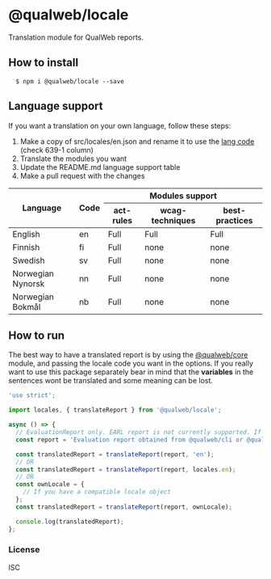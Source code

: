 # @qualweb/locale

Translation module for QualWeb reports.

## How to install

```shell
  $ npm i @qualweb/locale --save
```

## Language support

If you want a translation on your own language, follow these steps:

<ol>
  <li>Make a copy of src/locales/en.json and rename it to use the <a href="https://en.wikipedia.org/wiki/List_of_ISO_639-1_codes">lang code</a> (check 639-1 column)</li>
  <li>Translate the modules you want</li>
  <li>Update the README.md language support table</li>
  <li>Make a pull request with the changes</li>
</ol>

<table>
  <thead>
    <tr>
      <th rowspan="2">Language</th>
      <th rowspan="2">Code</th>
      <th colspan="3" style="text-align: center;">Modules support</th>
    </tr>
    <tr>
      <th>act-rules</th>
      <th>wcag-techniques</th>
      <th>best-practices</th>
    </tr>
  </thead>
  <tbody>
    <tr>
      <td>English</td>
      <td>en</td>
      <td>Full</td>
      <td>Full</td>
      <td>Full</td>
    </tr>
	<tr>
      <td>Finnish</td>
      <td>fi</td>
      <td>Full</td>
      <td>none</td>
      <td>none</td>
    </tr>
	<tr>
      <td>Swedish</td>
      <td>sv</td>
      <td>Full</td>
      <td>none</td>
      <td>none</td>
    </tr>
    <tr>
      <td>Norwegian Nynorsk</td>
      <td>nn</td>
      <td>Full</td>
      <td>none</td>
      <td>none</td>
	  </tr>
	  <tr>
      <td>Norwegian Bokmål</td>
      <td>nb</td>
      <td>Full</td>
      <td>none</td>
      <td>none</td>
    </tr>
  </tbody>
</table>

## How to run

The best way to have a translated report is by using the [@qualweb/core](https://github.com/qualweb/core) module, and passing the locale code you want in the options. If you really want to use this package separately bear in mind that the **variables** in the sentences wont be translated and some meaning can be lost.

```javascript
'use strict';

import locales, { translateReport } from '@qualweb/locale';

async () => {
  // EvaluationReport only. EARL report is not currently supported. If you need a EARL report, convert the evaluation report after the translation. Check https://github.com/qualweb/earl-reporter
  const report = 'Evaluation report obtained from @qualweb/cli or @qualweb/core';

  const translatedReport = translateReport(report, 'en');
  // OR
  const translatedReport = translateReport(report, locales.en);
  // OR
  const ownLocale = {
    // If you have a compatible locale object
  };
  const translatedReport = translateReport(report, ownLocale);

  console.log(translatedReport);
};
```

### License

ISC
